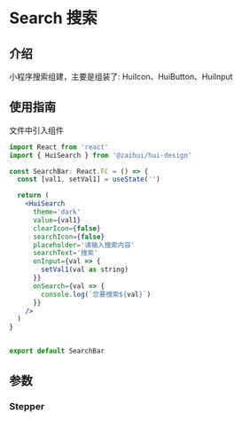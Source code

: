 # Search 搜索

## 介绍

小程序搜索组建，主要是组装了: HuiIcon、HuiButton、HuiInput

## 使用指南

文件中引入组件

```jsx
import React from 'react'
import { HuiSearch } from '@zaihui/hui-design'

const SearchBar: React.FC = () => {
  const [val1, setVal1] = useState('')

  return (
    <HuiSearch
      theme='dark'
      value={val1}
      clearIcon={false}
      searchIcon={false}
      placeholder='请输入搜索内容'
      searchText='搜索'
      onInput={val => {
        setVal1(val as string)
      }}
      onSearch={val => {
        console.log(`您要搜索${val}`)
      }}
    />
  )
}


export default SearchBar
```

## 参数

### Stepper

<auto-doc path="components/Search/index.tsx" />

<demo-phone page="/pages/Search/Search" />
